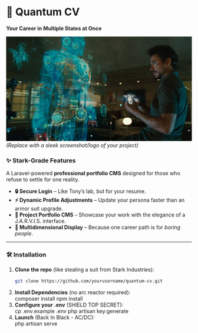 # 🚀 Quantum CV  
**Your Career in Multiple States at Once**  

![Quantum CV Banner](https://github.com/imama2/quantum-cv/blob/5245447954f3915967c37698204c20344841d664/ironmam-designing-suit.png)  
*(Replace with a sleek screenshot/logo of your project)*  

### **✨ Stark-Grade Features**  
A Laravel-powered **professional portfolio CMS** designed for those who refuse to settle for one reality.  

- **🔒 Secure Login** – Like Tony’s lab, but for your resume.  
- **⚡ Dynamic Profile Adjustments** – Update your persona faster than an armor suit upgrade.  
- **📂 Project Portfolio CMS** – Showcase your work with the elegance of a J.A.R.V.I.S. interface.  
- **🌌 Multidimensional Display** – Because one career path is for *boring people*.  

---

### **🛠️ Installation**  
1. **Clone the repo** (like stealing a suit from Stark Industries):  
   ```bash
   git clone https://github.com/yourusername/quantum-cv.git
2. **Install Dependencies** (no arc reactor required):  
   composer install
   npm install
3. **Configure your .env** (SHIELD TOP SECRET):  
   cp .env.example .env
   php artisan key:generate
4. **Launch** (Back In Black - AC/DC):  
    php artisan serve
   
